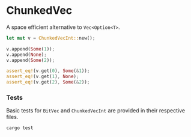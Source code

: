 # ChunkedVec

A space efficient alternative to `Vec<Option<T>`.


```rust
let mut v = ChunkedVecInt::new();

v.append(Some(1));
v.append(None);
v.append(Some(2));

assert_eq!(v.get(0), Some(&1));
assert_eq!(v.get(1), None);
assert_eq!(v.get(2), Some(&2));
```

### Tests

Basic tests for `BitVec` and `ChunkedVecInt` are provided in their respective files.

```bash
cargo test
```